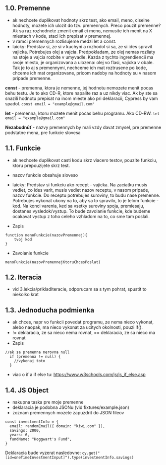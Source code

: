 ## 1.0. Premenne

- ak nechcete duplikovat hodnoty skrz test, ako email, meno, ciselne hodnoty, mozete ich ulozit do tzv. premennych. Preco pouzit premenne? Ak sa raz rozhodnete zmenit email ci meno, nemusite ich menit na X miestach v kode, staci ich prepisat v premennej.
- v ramci premennych rozlisujeme medzi let a const.
- laicky: Predstav si, ze si v kuchyni a rozhodol si sa, ze si ides spravit vajicka.
  Potrebujes olej a vajcia. Predpokladam, ze olej nemas rozliaty na stoje a vajcia rozbite v umyvadle.
  Kazda z tychto ingrendiencii ma svoje miesto, je organizovana a ulozena: olej vo flasi, vajicka v obale. Tak je to aj s premennymi,
  nechceme ich mat roztrusene po kode, chceme ich mat organizovane, pricom nadoby na hodnoty su v nasom pripade premenne.

**const** - premenna, ktora je nemenne, jej hodnotu nemozete menit pocas behu testu. Je to ako CD-R, ktore napalite raz a uz nikdy viac. Ak by ste sa snazili hodnotu prepisat na inom mieste ako pri deklaracii, Cypress by vam spadol.
`const email = "example@gmail.com"`

**let** - premenna, ktoru mozete menit pocas behu programu. Ako CD-RW.
`let email = "example@gmail.com"`

**Nezabudnúť** - nazvy premennych by mali vzdy davat zmysel, pre premenne podstatne mena, pre funkcie slovesa

## 1.1. Funkcie

- ak nechcete duplikovat casti kodu skrz viacero testov, pouzite funkciu, ktoru prepouzijete skrz test.
- nazov funkcie obsahuje sloveso
- laicky: Predstav si funkciu ako recept - vajicka. Na zaciatku musis vediet, co ides varit, musis vediet nazov receptu, v nasom pripade, nazov funkcie.
  Do receptu potrebujes suroviny, to budu nase premenne. Potrebujes vykonat ukony na to, aby sa to spravilo, to je telom funkcie - kod.
  Na konci varenia, ked sa vsetky suroviny spoja, premiesaju, dostanes vysledok/vystup.
  To bude zavolanie funkcie, kde budeme ocakavat vystup z toho celeho vzhladom na to, co sme tam poslali.

- Zapis

```
function menoFunkcie(nazovPremennej){
    tvoj kod
}
```

- Zavolanie funkcie

```
menoFunkcie(nazovPremennejKtoruChcesPoslat)
```

## 1.2. Iteracia

- vid 3.lekcia/prikladIteracie, odporucam sa s tym pohrat, spustit to niekolko krat

## 1.3. Jednoducha podmienka

- ak chces, napr vo funkcii povedat programu, ze nema nieco vykonat, alebo naopak, ma nieco vykonat za ucitych okolnosti, pouzi if().
- != deklaracia, ze sa nieco nema rovnat, == deklaracia, ze sa nieco ma rovnat
- Zapis

```
//ak sa premenna nerovna null
  if (premenna != null) {
    //vykonaj toto
  }
```

- viac o if a if else tu: https://www.w3schools.com/js/js_if_else.asp

## 1.4. JS Object

- nakupna taska pre moje premenne
- deklaracia je podobna JSONu (vid fixtures/example.json)
- zoznam premennych mozete zapuzdrit do JSON fileov

```
const investmentInfo = {
  email: randomEmail({ domain: "kiwi.com" }),
  savings: 2000,
  years: 6,
  fundName: "Hoggwart's Fund",
}
```

Deklaracia bude vyzerat nasledovne:
`cy.get("[id=oneTimeInvestmentInput]").type(investmentInfo.savings)`
